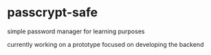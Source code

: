 # passcrypt-safe
simple password manager for learning purposes

currently working on a prototype focused on developing the backend